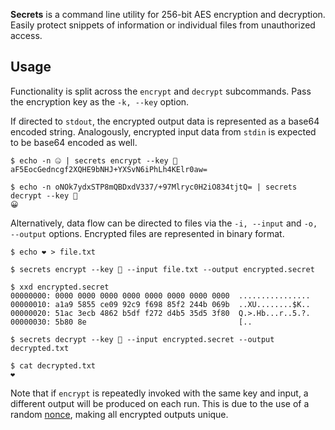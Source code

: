 **Secrets** is a command line utility for 256-bit AES encryption and decryption. Easily protect snippets of information or individual files from unauthorized access.

## Usage

Functionality is split across the `encrypt` and `decrypt` subcommands. Pass the encryption key as the `-k, --key` option.

If directed to `stdout`, the encrypted output data is represented as a base64 encoded string. Analogously, encrypted input data from `stdin` is expected to be base64 encoded as well.

```
$ echo -n 🤐 | secrets encrypt --key 🔑
aF5EocGedncgf2XQHE9bNHJ+YXSvN6iPhLh4KElr0aw=

$ echo -n oNOk7ydxSTP8mQBDxdV337/+97Mlryc0H2iO834tjtQ= | secrets decrypt --key 🔑
😀
```

Alternatively, data flow can be directed to files via the `-i, --input` and `-o, --output` options. Encrypted files are represented in binary format.

```
$ echo ❤️ > file.txt

$ secrets encrypt --key 🔑 --input file.txt --output encrypted.secret

$ xxd encrypted.secret
00000000: 0000 0000 0000 0000 0000 0000 0000 0000  ................
00000010: a1a9 5855 ce09 92c9 f698 85f2 244b 069b  ..XU........$K..
00000020: 51ac 3ecb 4862 b5df f272 d4b5 35d5 3f80  Q.>.Hb...r..5.?.
00000030: 5b80 8e                                  [..

$ secrets decrypt --key 🔑 --input encrypted.secret --output decrypted.txt

$ cat decrypted.txt
❤️
```

Note that if `encrypt` is repeatedly invoked with the same key and input, a different output will be produced on each run. This is due to the use of a random [nonce](https://en.wikipedia.org/wiki/Cryptographic_nonce), making all encrypted outputs unique.
